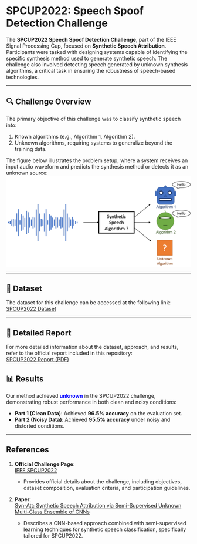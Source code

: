 # SPCUP2022: Speech Spoof Detection Challenge

The **SPCUP2022 Speech Spoof Detection Challenge**, part of the IEEE Signal Processing Cup, focused on **Synthetic Speech Attribution**. Participants were tasked with designing systems capable of identifying the specific synthesis method used to generate synthetic speech. The challenge also involved detecting speech generated by unknown synthesis algorithms, a critical task in ensuring the robustness of speech-based technologies.

---

## 🔍 Challenge Overview

The primary objective of this challenge was to classify synthetic speech into:
1. Known algorithms (e.g., Algorithm 1, Algorithm 2).
2. Unknown algorithms, requiring systems to generalize beyond the training data.

The figure below illustrates the problem setup, where a system receives an input audio waveform and predicts the synthesis method or detects it as an unknown source:
<img src="spcup_2022_img.png" alt="SPCUP2022 Visualization" width="600"/>

---

## 📂 Dataset

The dataset for this challenge can be accessed at the following link:  
[SPCUP2022 Dataset](https://doi.org/10.34740/kaggle/dsv/2866458)

---

## 📄 Detailed Report
For more detailed information about the dataset, approach, and results, refer to the official report included in this repository:  
[SPCUP2022 Report (PDF)](2022_SPCUP_report.pdf)


## 📊 Results

Our method achieved <span style="color:blue; font-weight:bold;">unknown</span> in the SPCUP2022 challenge, demonstrating robust performance in both clean and noisy conditions:
- **Part 1 (Clean Data)**: Achieved **96.5% accuracy** on the evaluation set.
- **Part 2 (Noisy Data)**: Achieved **95.5% accuracy** under noisy and distorted conditions.

---

## References

1. **Official Challenge Page**:  
   [IEEE SPCUP2022](https://signalprocessingsociety.org/community-involvement/ieee-signal-processing-cup-2022)  
   - Provides official details about the challenge, including objectives, dataset composition, evaluation criteria, and participation guidelines.

2. **Paper**:  
   [Syn-Att: Synthetic Speech Attribution via Semi-Supervised Unknown Multi-Class Ensemble of CNNs](https://arxiv.org/abs/2309.08146)  
   - Describes a CNN-based approach combined with semi-supervised learning techniques for synthetic speech classification, specifically tailored for SPCUP2022.
